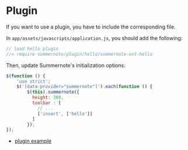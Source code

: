 # Plugin

If you want to use a plugin, you have to include the corresponding file.

In `app/assets/javascripts/application.js`, you should add the following:

```javascript
// load hello plugin
//= require summernote/plugin/hello/summernote-ext-hello
```

Then, update Summernote's initialization options:

```javascript
$(function () {
    'use strict';
    $('[data-provider="summernote"]').each(function () {
        $(this).summernote({
          height: 300,
          toolbar : [
            // ...
            ['insert', ['hello']]
          ]
        });
});
```

* [plugin example](https://github.com/summernote/summernote/blob/master/examples/plugin-hello.html)
